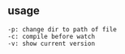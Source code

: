 ## usage

    -p: change dir to path of file
    -c: compile before watch
    -v: show current version
